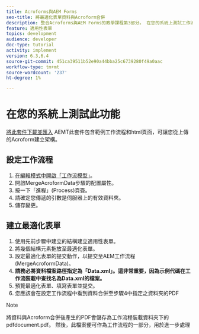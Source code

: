 ```yaml
---
title: Acroforms與AEM Forms
seo-title: 將最適化表單資料與Acroform合併
description: 整合Acroforms與AEM Forms的教學課程第3部分。 在您的系統上測試工作流程和最適化表單。
feature: 適用性表單
topics: development
audience: developer
doc-type: tutorial
activity: implement
version: 6.3,6.4
source-git-commit: 451ca39511b52e90a44bba25c6739280f49a0aac
workflow-type: tm+mt
source-wordcount: '237'
ht-degree: 1%

---
```



# 在您的系統上測試此功能

[將此套件下載並匯入](assets/acro-form-aem-form.zip)
AEMT此套件包含範例工作流程和html頁面，可讓您從上傳的Acroform建立架構。

## 設定工作流程

1. [在編輯模式中開啟「工作流模型」](http://localhost:4502/editor.html/conf/global/settings/workflow/models/MergeAcroformData.html)。
2. 開啟MergeAcroformData步驟的配置屬性。
3. 按一下「進程」(Process)頁簽。
4. 請確定您傳遞的引數是伺服器上的有效資料夾。
5. 儲存變更。

## 建立最適化表單

1. 使用先前步驟中建立的結構建立適用性表單。
2. 將幾個結構元素拖放至最適化表單。
3. 設定最適化表單的提交動作，以提交至AEM工作流程(MergeAcroformData)。
4. **請務必將資料檔案路徑指定為「Data.xml」。這非常重要，因為示例代碼在工作流裝載中查找名為Data.xml的檔案。**
5. 預覽最適化表單、填寫表單並提交。
6. 您應該會在設定工作流程中看到資料合併至步驟4中指定之資料夾的PDF

>[!NOTE]
>
>將資料與Acroform合併後產生的PDF會儲存為工作流程裝載資料夾下的pdfdocument.pdf。 然後，此檔案便可作為工作流程的一部分，用於進一步處理
